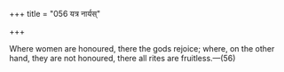 +++
title = "056 यत्र नार्यस्"

+++

Where women are honoured, there the gods rejoice; where, on the other hand, they are not honoured, there all rites are fruitless.—(56)